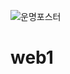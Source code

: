 ![운명포스터](https://user-images.githubusercontent.com/80529043/110952137-33ef2180-8389-11eb-8af4-5cdd330b5f40.jpg)

# web1
